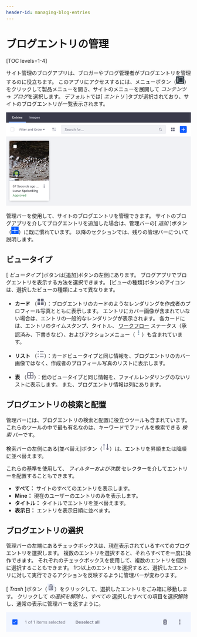 ```yaml
---
header-id: managing-blog-entries
---
```


# ブログエントリの管理

[TOC levels=1-4]

サイト管理のブログアプリは、ブロガーやブログ管理者がブログエントリを管理するのに役立ちます。 このアプリにアクセスするには、メニューボタン（![Menu](../../../../images/icon-menu.png)）をクリックして製品メニューを開き、サイトのメニューを展開して *コンテンツ* → *ブログ*を選択します。 デフォルトでは[ *エントリ* ]タブが選択されており、サイトのブログエントリが一覧表示されます。

![図1：サイト管理のブログアプリには、サイトのブログエントリが一覧表示されます。](../../../../images/blog-entries-site-admin.png)

管理バーを使用して、サイトのブログエントリを管理できます。 サイトのブログアプリを介してブログエントリを追加した場合は、管理バーの[ *追加* ]ボタン（![Add](../../../../images/icon-add.png)）に既に慣れています。 以降のセクションでは、残りの管理バーについて説明します。

## ビュータイプ

[ *ビュータイプ* ]ボタンは[追加]ボタンの左側にあります。 ブログアプリでブログエントリを表示する方法を選択できます。 [ビューの種類]ボタンのアイコンは、選択したビューの種類によって異なります。

  - **カード** （![Cards](../../../../images/icon-view-type-cards.png)）：ブログエントリのカードのようなレンダリングを作成者のプロフィール写真とともに表示します。 エントリにカバー画像が含まれていない場合は、エントリの一般的なレンダリングが表示されます。 各カードには、エントリのタイムスタンプ、タイトル、 [ワークフロー](/docs/7-1/user/-/knowledge_base/u/workflow) ステータス（承認済み、下書きなど）、およびアクションメニュー（![Actions](../../../../images/icon-actions.png)）も含まれています。

  - **リスト** （![List](../../../../images/icon-view-type-list.png)）：カードビュータイプと同じ情報を、ブログエントリのカバー画像ではなく、作成者のプロフィール写真のリストに表示します。

  - **表** （![Table](../../../../images/icon-view-type-table.png)）：他のビュータイプと同じ情報を、ファイルレンダリングのないリストに表示します。 また、ブログエントリ情報は列にあります。

## ブログエントリの検索と配置

管理バーには、ブログエントリの検索と配置に役立つツールも含まれています。 これらのツールの中で最も有名なのは、キーワードでファイルを検索できる *検索* バーです。

検索バーの左側にある[並べ替え]ボタン（![Sort](../../../../images/icon-sort.png)）は、エントリを昇順または降順に並べ替えます。

これらの基準を使用して、 *フィルターおよび次数* セレクターを介してエントリーを配置することもできます。

  - **すべて：** サイトのすべてのエントリを表示します。
  - **Mine：** 現在のユーザーのエントリのみを表示します。
  - **タイトル：** タイトルでエントリを並べ替えます。
  - **表示日：** エントリを表示日順に並べます。

## ブログエントリの選択

管理バーの左端にあるチェックボックスは、現在表示されているすべてのブログエントリを選択します。 複数のエントリを選択すると、それらすべてを一度に操作できます。 それぞれのチェックボックスを使用して、複数のエントリを個別に選択することもできます。 1つ以上のエントリを選択すると、選択したエントリに対して実行できるアクションを反映するように管理バーが変わります。

[ *Trash* ]ボタン（![Trash](../../../../images/icon-trash.png)）をクリックして、選択したエントリをごみ箱に移動します。 クリックして *の選択を解除し、すべての* 選択したすべての項目を選択解除し、通常の表示に管理バーを返すように。

![図2：複数のブログエントリを選択すると、選択したエントリに対して実行できるアクションを反映して、管理バーが変化します。](../../../../images/blog-management-bar-selected.png)
